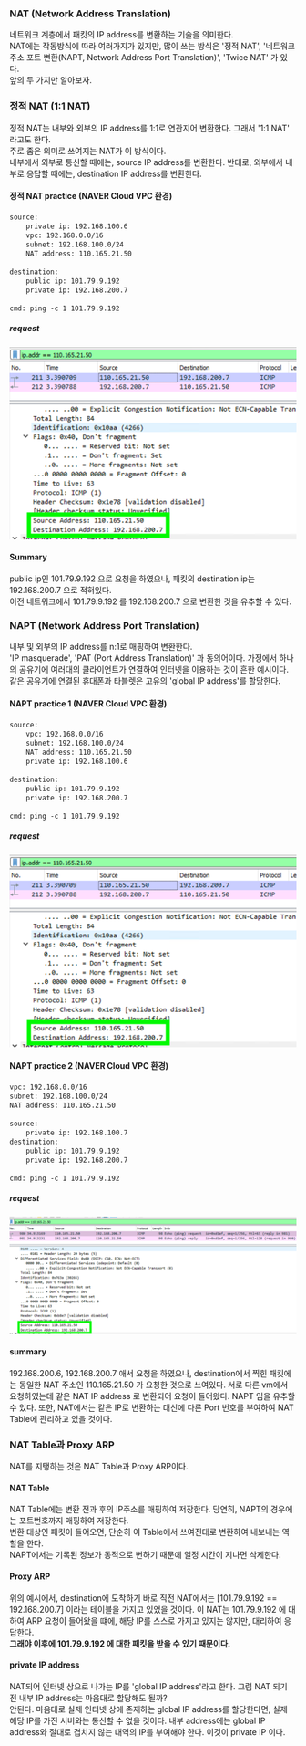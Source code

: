 ### NAT (Network Address Translation)
네트워크 계층에서 패킷의 IP address를 변환하는 기술을 의미한다.  
NAT에는 작동방식에 따라 여러가지가 있지만, 많이 쓰는 방식은 '정적 NAT', '네트워크 주소 포트 변환(NAPT, Network Address Port Translation)', 'Twice NAT' 가 있다.  
앞의 두 가지만 알아보자.



### 정적 NAT (1:1 NAT)
정적 NAT는 내부와 외부의 IP address를 1:1로 연관지어 변환한다. 그래서 '1:1 NAT' 라고도 한다.  
주로 좁은 의미로 쓰여지는 NAT가 이 방식이다.   
내부에서 외부로 통신할 때에는, source IP address를 변환한다. 
반대로, 외부에서 내부로 응답할 때에는, destination IP address를 변환한다.



#### 정적 NAT practice (NAVER Cloud VPC 환경)
~~~
source: 
    private ip: 192.168.100.6
    vpc: 192.168.0.0/16
    subnet: 192.168.100.0/24
    NAT address: 110.165.21.50
    
destination: 
    public ip: 101.79.9.192
    private ip: 192.168.200.7

cmd: ping -c 1 101.79.9.192
~~~


##### request  
![nat request wireshark](./img/nat_req_1.png)


#### Summary
public ip인 101.79.9.192 으로 요청을 하였으나, 패킷의 destination ip는 192.168.200.7 으로 적혀있다.  
이전 네트워크에서 101.79.9.192 를 192.168.200.7 으로 변환한 것을 유추할 수 있다.



### NAPT (Network Address Port Translation)
내부 및 외부의 IP address를 n:1로 매핑하여 변환한다.   
'IP masquerade', 'PAT (Port Address Translation)' 과 동의어이다.
가정에서 하나의 공유기에 여러대의 클라이언트가 연결하여 인터넷을 이용하는 것이 흔한 예시이다.
같은 공유기에 연결된 휴대폰과 타블렛은 고유의 'global IP address'를 할당한다.



#### NAPT practice 1 (NAVER Cloud VPC 환경)
~~~
source:
    vpc: 192.168.0.0/16
    subnet: 192.168.100.0/24
    NAT address: 110.165.21.50 
    private ip: 192.168.100.6
    
destination: 
    public ip: 101.79.9.192
    private ip: 192.168.200.7

cmd: ping -c 1 101.79.9.192
~~~



##### request  
![nat request wireshark](./img/nat_req_1.png)



#### NAPT practice 2 (NAVER Cloud VPC 환경)
~~~
vpc: 192.168.0.0/16
subnet: 192.168.100.0/24
NAT address: 110.165.21.50

source: 
    private ip: 192.168.100.7
destination: 
    public ip: 101.79.9.192
    private ip: 192.168.200.7

cmd: ping -c 1 101.79.9.192
~~~



##### request  
![nat request wireshark](./img/nat_req_2.png)



#### summary
192.168.200.6, 192.168.200.7 애서 요청을 하였으나, destination에서 찍힌 패킷에는 동일한 NAT 주소인 110.165.21.50 가 요청한 것으로 쓰여있다.
서로 다른 vm에서 요청하였는데 같은 NAT IP address 로 변환되어 요청이 들어왔다. NAPT 임을 유추할 수 있다.
또한, NAT에서는 같은 IP로 변환하는 대신에 다른 Port 번호를 부여하여 NAT Table에 관리하고 있을 것이다.



### NAT Table과 Proxy ARP
NAT를 지탱하는 것은 NAT Table과 Proxy ARP이다. 



#### NAT Table
NAT Table에는 변환 전과 후의 IP주소를 매핑하여 저장한다. 당연히, NAPT의 경우에는 포트번호까지 매핑하여 저장한다.  
변환 대상인 패킷이 들어오면, 단순히 이 Table에서 쓰여진대로 변환하여 내보내는 역할을 한다.  
NAPT에서는 기록된 정보가 동적으로 변하기 때문에 일정 시간이 지나면 삭제한다. 


#### Proxy ARP
위의 예시에서, destination에 도착하기 바로 직전 NAT에서는 [101.79.9.192 == 192.168.200.7] 이라는 테이블을 가지고 있었을 것이다.
이 NAT는 101.79.9.192 에 대하여 ARP 요청이 들어왔을 떄에, 해당 IP를 스스로 가지고 있지는 않지만, 대리하여 응답한다.  
<b>그래야 이후에 101.79.9.192 에 대한 패킷을 받을 수 있기 때문이다.</b>



#### private IP address
NAT되어 인터넷 상으로 나가는 IP를 'global IP address'라고 한다. 그럼 NAT 되기 전 내부 IP address는 마음대로 할당해도 될까?  
안된다. 마음대로 실제 인터넷 상에 존재하는 global IP address를 할당한다면, 실제 해당 IP를 가진 서버와는 통신할 수 없을 것이다.
내부 address에는 global IP address와 절대로 겹치지 않는 대역의 IP를 부여해야 한다. 이것이 private IP 이다.
